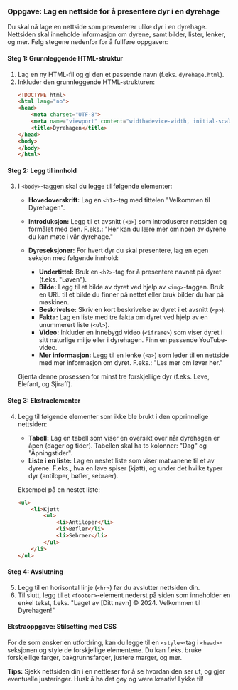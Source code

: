 ### Oppgave: Lag en nettside for å presentere dyr i en dyrehage

Du skal nå lage en nettside som presenterer ulike dyr i en dyrehage. Nettsiden skal inneholde informasjon om dyrene, samt bilder, lister, lenker, og mer. Følg stegene nedenfor for å fullføre oppgaven:

#### Steg 1: Grunnleggende HTML-struktur
1. Lag en ny HTML-fil og gi den et passende navn (f.eks. `dyrehage.html`).
2. Inkluder den grunnleggende HTML-strukturen:
   ```html
   <!DOCTYPE html>
   <html lang="no">
   <head>
       <meta charset="UTF-8">
       <meta name="viewport" content="width=device-width, initial-scale=1.0">
       <title>Dyrehagen</title>
   </head>
   <body>
   </body>
   </html>
   ```

#### Steg 2: Legg til innhold
3. I `<body>`-taggen skal du legge til følgende elementer:

   - **Hovedoverskrift:** Lag en `<h1>`-tag med tittelen "Velkommen til Dyrehagen".
   - **Introduksjon:** Legg til et avsnitt (`<p>`) som introduserer nettsiden og formålet med den. F.eks.: "Her kan du lære mer om noen av dyrene du kan møte i vår dyrehage."
   
   - **Dyreseksjoner:** For hvert dyr du skal presentere, lag en egen seksjon med følgende innhold:
     - **Undertittel:** Bruk en `<h2>`-tag for å presentere navnet på dyret (f.eks. "Løven").
     - **Bilde:** Legg til et bilde av dyret ved hjelp av `<img>`-taggen. Bruk en URL til et bilde du finner på nettet eller bruk bilder du har på maskinen.
     - **Beskrivelse:** Skriv en kort beskrivelse av dyret i et avsnitt (`<p>`).
     - **Fakta:** Lag en liste med tre fakta om dyret ved hjelp av en unummerert liste (`<ul>`).
     - **Video:** Inkluder en innebygd video (`<iframe>`) som viser dyret i sitt naturlige miljø eller i dyrehagen. Finn en passende YouTube-video.
     - **Mer informasjon:** Legg til en lenke (`<a>`) som leder til en nettside med mer informasjon om dyret. F.eks.: "Les mer om løver her."

   Gjenta denne prosessen for minst tre forskjellige dyr (f.eks. Løve, Elefant, og Sjiraff).

#### Steg 3: Ekstraelementer
4. Legg til følgende elementer som ikke ble brukt i den opprinnelige nettsiden:
   - **Tabell:** Lag en tabell som viser en oversikt over når dyrehagen er åpen (dager og tider). Tabellen skal ha to kolonner: "Dag" og "Åpningstider".
   - **Liste i en liste:** Lag en nestet liste som viser matvanene til et av dyrene. F.eks., hva en løve spiser (kjøtt), og under det hvilke typer dyr (antiloper, bøfler, sebraer).

   Eksempel på en nestet liste:
   ```html
   <ul>
       <li>Kjøtt
           <ul>
               <li>Antiloper</li>
               <li>Bøfler</li>
               <li>Sebraer</li>
           </ul>
       </li>
   </ul>
   ```

#### Steg 4: Avslutning
5. Legg til en horisontal linje (`<hr>`) før du avslutter nettsiden din.
6. Til slutt, legg til et `<footer>`-element nederst på siden som inneholder en enkel tekst, f.eks. "Laget av [Ditt navn] &copy; 2024. Velkommen til Dyrehagen!"

#### Ekstraoppgave: Stilsetting med CSS
For de som ønsker en utfordring, kan du legge til en `<style>`-tag i `<head>`-seksjonen og style de forskjellige elementene. Du kan f.eks. bruke forskjellige farger, bakgrunnsfarger, justere marger, og mer.

**Tips:** Sjekk nettsiden din i en nettleser for å se hvordan den ser ut, og gjør eventuelle justeringer. Husk å ha det gøy og være kreativ! Lykke til!
